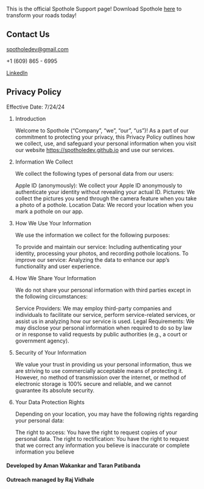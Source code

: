 This is the official Spothole Support page! Download Spothole [here](https://apps.apple.com/us/app/spothole/id6575346031) to transform your roads today!

## Contact Us

spotholedev@gmail.com

+1 (609) 865 - 6995

[LinkedIn](https://www.linkedin.com/in/spothole-8643b131b/)

## Privacy Policy

Effective Date: 7/24/24

1. Introduction

    Welcome to Spothole (“Company”, “we”, “our”, “us”)! As a part of our commitment to protecting your privacy, this Privacy Policy outlines how we collect, use, and safeguard   your personal information when you visit our website https://spotholedev.github.io and use our services.
   
2. Information We Collect

    We collect the following types of personal data from our users:

    Apple ID (anonymously): We collect your Apple ID anonymously to authenticate your identity without revealing your actual ID.
    Pictures: We collect the pictures you send through the camera feature when you take a photo of a pothole.
    Location Data: We record your location when you mark a pothole on our app.

3. How We Use Your Information

    We use the information we collect for the following purposes:

    To provide and maintain our service: Including authenticating your identity, processing your photos, and recording pothole locations.
    To improve our service: Analyzing the data to enhance our app’s functionality and user experience. 
    
4. How We Share Your Information

   We do not share your personal information with third parties except in the following circumstances:

    Service Providers: We may employ third-party companies and individuals to facilitate our service, perform service-related services, or assist us in analyzing how our service is used.
    Legal Requirements: We may disclose your personal information when required to do so by law or in response to valid requests by public authorities (e.g., a court or government agency).
   
5. Security of Your Information

    We value your trust in providing us your personal information, thus we are striving to use commercially acceptable means of protecting it. However, no method of transmission over the internet, or method of electronic storage is 100% secure and reliable, and we cannot guarantee its absolute security.
   
6. Your Data Protection Rights

    Depending on your location, you may have the following rights regarding your personal data:

    The right to access: You have the right to request copies of your personal data.
    The right to rectification: You have the right to request that we correct any information you believe is inaccurate or complete information you believe

#### Developed by Aman Wakankar and Taran Patibanda
#### Outreach managed by Raj Vidhale

